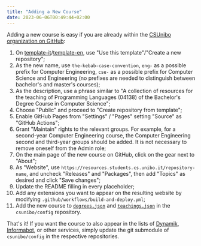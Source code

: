 ```yaml
---
title: "Adding a New Course"
date: 2023-06-06T00:49:44+02:00
---
```


Adding a new course is easy if you are already within the [CSUnibo organization on GitHub](https//github.com/csunibo):

1. On [template-it](https://github.com/csunibo/template-it)/[template-en](https://github.com/csunibo/template-en), use "Use this template"/"Create a new repository";
2. As the new name, use `the-kebab-case-convention`, `eng-` as a possible prefix for Computer Engineering, `cse-` as a possible prefix for Computer Science and Engineering (no prefixes are needed to distinguish between bachelor's and master's courses);
3. As the description, use a phrase similar to "A collection of resources for the teaching of Programming Languages (04138) of the Bachelor's Degree Course in Computer Science";
4. Choose "Public" and proceed to "Create repository from template";
5. Enable GitHub Pages from "Settings" / "Pages" setting "Source" as "GitHub Actions";
6. Grant "Maintain" rights to the relevant groups. For example, for a second-year Computer Engineering course, the Computer Engineering second and third-year groups should be added. It is not necessary to remove oneself from the Admin role;
7. On the main page of the new course on GitHub, click on the gear next to "About";
8. As "Website", use `https://resources.students.cs.unibo.it/repository-name`, and uncheck "Releases" and "Packages", then add "Topics" as desired and click "Save changes";
9. Update the README filling in every placeholder;
10. Add any extensions you want to appear on the resulting website by modifying `.github/workflows/build-and-deploy.yml`;
11. Add the new course to [`degrees.json`](https://github.com/csunibo/config/blob/main/degrees.json) and [`teachings.json`](https://github.com/csunibo/config/blob/main/teachings.json) in the `csunibo/config` repository.

That's it! If you want the course to also appear in the lists of [Dynamik](https://github.com/csunibo/dynamik), [Informabot](https://github.com/csunibo/informabot), or other services, simply update the git submodule of `csunibo/config` in the respective repositories.